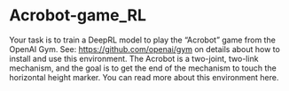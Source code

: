 # Acrobot-game_RL
Your task is to train a DeepRL model to play the “Acrobot” game from the OpenAI Gym.
See: https://github.com/openai/gym on details about how to install and use this environment.
The Acrobot is a two-joint, two-link mechanism, and the goal is to get the end of the mechanism
to touch the horizontal height marker. You can read more about this environment here.

